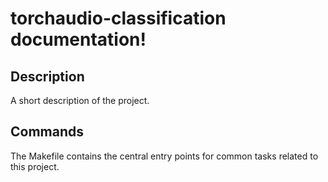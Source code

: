 # torchaudio-classification documentation!

## Description

A short description of the project.

## Commands

The Makefile contains the central entry points for common tasks related to this project.
